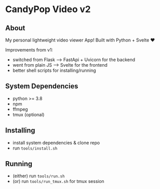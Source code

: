 # CandyPop Video v2

## About

My personal lightweight video viewer App! Built with Python + Svelte ❤️

Improvements from v1:
- switched from Flask --> FastApi + Uvicorn for the backend
- went from plain JS --> Svelte for the frontend
- better shell scripts for installing/running

## System Dependencies

- python >= 3.8
- npm
- ffmpeg
- tmux (optional)

## Installing

- install system dependencies & clone repo
- run `tools/install.sh`

## Running

- (either) run `tools/run.sh`
- (or) run `tools/run_tmux.sh` for tmux session
